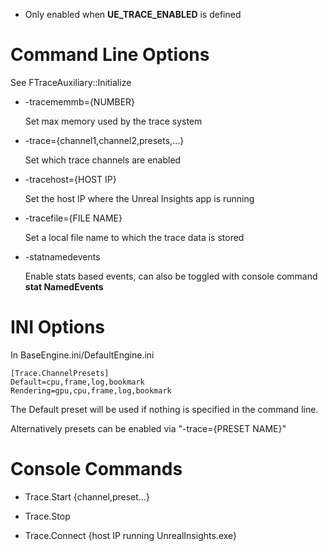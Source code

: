 - Only enabled when **UE_TRACE_ENABLED** is defined

# Command Line Options

See FTraceAuxiliary::Initialize

- -tracememmb={NUMBER}

  Set max memory used by the trace system

- -trace={channel1,channel2,presets,...}
  
  Set which trace channels are enabled

- -tracehost={HOST IP}
  
  Set the host IP where the Unreal Insights app is running
  
- -tracefile={FILE NAME}

  Set a local file name to which the trace data is stored
  
- -statnamedevents

  Enable stats based events, can also be toggled with console command **stat NamedEvents**
  
# INI Options

In BaseEngine.ini/DefaultEngine.ini

```
[Trace.ChannelPresets]
Default=cpu,frame,log,bookmark
Rendering=gpu,cpu,frame,log,bookmark
```

The Default preset will be used if nothing is specified in the command line.

Alternatively presets can be enabled via "-trace={PRESET NAME}"


# Console Commands

- Trace.Start {channel,preset...}

- Trace.Stop

- Trace.Connect {host IP running UnrealInsights.exe}
